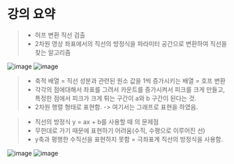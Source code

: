 # 강의 요약

> * 허프 변환 직선 검출
> * 2차원 영상 좌표에서의 직선의 방정식을 파라미터 공간으로 변환하여 직선을 찾는 알고리즘

![image](https://user-images.githubusercontent.com/55529455/160054136-64b7ab93-a7bc-48aa-a17d-d6030636c69e.png)
![image](https://user-images.githubusercontent.com/55529455/160054630-0626770e-7b20-49c1-a12a-042dcad6bacd.png)
> * 축적 배열 = 직선 성분과 관련된 원소 값을 1씩 증가시키는 배열 = 호프 변환
> * 각각의 점에대해서 좌표를 그려서 카운트를 증가시켜서 피크를 크게 만들고, 특정한 점에서 피크가 크게 튀는 구간이 a와 b 구간이 된다는 것.
> * 2차원 행렬 형태로 표현함. -> 여기서는 그래프로 표현을 하였음.

> * 직선의 방정식 y = ax + b를 사용할 때 의 문제점
> * 무한대로 가기 때문에 표현하기 어려움(수직, 수평으로 이루어진 선)
> * y축과 평행한 수직선을 표현하지 못함 = 극좌표계 직선의 방정식을 사용함.

![image](https://user-images.githubusercontent.com/55529455/160054990-d62cbd5f-2676-4e7f-9aaf-e4bd8f47ee8d.png)
![image](https://user-images.githubusercontent.com/55529455/160055405-90ea8bf3-3a89-423b-8732-79599b799207.png)


